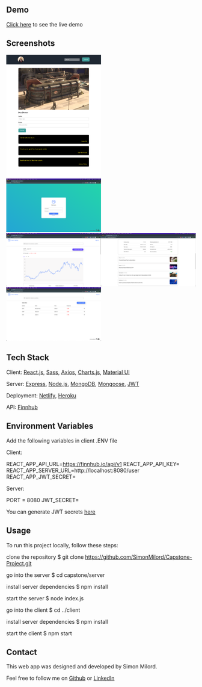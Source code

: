 ## Demo

[Click here](https://stonkers.netlify.app/) to see the live demo

## Screenshots
<img src="https://github.com/bsnelling9/hackathon/blob/main/images/MeesaReviews-dex.pdf" width=50% height=50%>
<img src="https://github.com/SimonMilord/Capstone-Project/blob/f1e3ddfa87636d26eadaceb042386ce8cde9a21b/Screenshots/Stonkers%20-%20Login.png" width=50% height=50%>
<img src="https://github.com/SimonMilord/Capstone-Project/blob/f1e3ddfa87636d26eadaceb042386ce8cde9a21b/Screenshots/Stonkers%20-%20Home%20Top.png" width=50% height=50%><img src="https://github.com/SimonMilord/Capstone-Project/blob/f1e3ddfa87636d26eadaceb042386ce8cde9a21b/Screenshots/Stonkers%20-%20Home%20Bottom.png" width=50% height=50%><img src="https://github.com/SimonMilord/Capstone-Project/blob/f1e3ddfa87636d26eadaceb042386ce8cde9a21b/Screenshots/Stonkers%20-%20watchlist.png" width=50% height=50%>


## Tech Stack
Client:
[React.js](https://reactjs.org/),
[Sass](https://sass-lang.com/),
[Axios](https://axios-http.com/),
[Charts.js](https://www.chartjs.org/),
[Material UI](https://mui.com/)


Server:
[Express](https://expressjs.com/),
[Node.js](https://nodejs.org/en/),
[MongoDB](https://www.mongodb.com/),
[Mongoose](https://mongoosejs.com/),
[JWT](https://jwt.io/)

Deployment:
[Netlify](https://www.netlify.com/),
[Heroku](https://id.heroku.com/login)

API: [Finnhub](https://finnhub.io/)

## Environment Variables
Add the following variables in client .ENV file

Client: 

REACT_APP_API_URL=https://finnhub.io/api/v1
REACT_APP_API_KEY=<enter your api key>
REACT_APP_SERVER_URL=http://localhost:8080/user
REACT_APP_JWT_SECRET=<enter your jwt secret>
  
Server:
  
PORT = 8080
JWT_SECRET=<enter your JWT secret>
  
You can generate JWT secrets [here](https://jwt.io/)

## Usage
To run this project locally, follow these steps:

clone the repository
$ git clone https://github.com/SimonMilord/Capstone-Project.git

go into the server
$ cd capstone/server

install server dependencies
$ npm install

start the server
$ node index.js

go into the client
$ cd ../client

install server dependencies
$ npm install

start the client
$ npm start


## Contact
This web app was designed and developed by Simon Milord.

Feel free to follow me on [Github](https://github.com/SimonMilord) or [LinkedIn](https://www.linkedin.com/in/simonmilord/)
